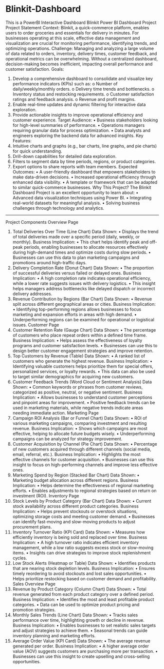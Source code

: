 # Blinkit-Dashboard
This is a PowerBI Interactive Dashboard
Blinkit Power BI Dashboard Project
Project Statement
Context:
Blinkit, a quick-commerce platform, enables users to order groceries and essentials for
delivery in minutes. For businesses operating at this scale, effective data management and
visualization are crucial for monitoring performance, identifying trends, and optimizing
operations.
Challenge:
Managing and analyzing a large volume of data related to orders, inventory, delivery times,
customer feedback, and operational metrics can be overwhelming. Without a centralized
dashboard, decision-making becomes inefficient, impacting overall performance and
customer satisfaction.
Goals:
1. Develop a comprehensive dashboard to consolidate and visualize key performance
indicators (KPIs) such as:
o Number of daily/weekly/monthly orders.
o Delivery time trends and bottlenecks.
o Inventory status and restocking requirements.
o Customer satisfaction ratings and feedback analysis.
o Revenue and profit margins.
2. Enable real-time updates and dynamic filtering for interactive data exploration.
3. Provide actionable insights to improve operational efficiency and customer
experience.
Target Audience:
• Business stakeholders looking for high-level summaries of performance.
• Operations managers requiring granular data for process optimization.
• Data analysts and engineers exploring the backend data for advanced insights.
Key Features:
1. Intuitive charts and graphs (e.g., bar charts, line graphs, and pie charts) for quick
understanding.
2. Drill-down capabilities for detailed data exploration.
3. Filters to segment data by time periods, regions, or product categories.
4. Export options to share reports with team members.
Expected Outcomes:
• A user-friendly dashboard that empowers stakeholders to make data-driven
decisions.
• Increased operational efficiency through enhanced data visibility.
• A template or framework that can be adapted to similar quick-commerce
businesses.
Why This Project?
The Blinkit Dashboard Project is an excellent opportunity to learn about:
• Advanced data visualization techniques using Power BI.
• Integrating real-world datasets for meaningful analysis.
• Solving business challenges through technology and analytics.
------------------------------------------------------------------------------------------------------------------------
Project Components
Overview Page
1. Total Deliveries Over Time (Line Chart)
Data Shown:
• Displays the trend of total deliveries made over a specific period (daily, weekly, or
monthly).
Business Implication:
• This chart helps identify peak and off-peak periods, enabling businesses to allocate
resources effectively during high-demand times and optimize costs during slow
periods.
• Businesses can use this data to plan marketing campaigns and promotions around
high-traffic days.
2. Delivery Completion Rate (Donut Chart)
Data Shown:
• The proportion of successful deliveries versus failed or delayed ones.
Business Implication:
• A high completion rate indicates operational efficiency, while a lower rate suggests
issues with delivery logistics.
• This insight helps managers address bottlenecks like delayed dispatch or incorrect
delivery addresses.
3. Revenue Contribution by Regions (Bar Chart)
Data Shown:
• Revenue split across different geographical areas or cities.
Business Implication:
• Identifying top-performing regions allows businesses to focus marketing and
expansion efforts in areas with high demand.
• Underperforming regions can be examined for operational or logistical issues.
Customer Page
1. Customer Retention Rate (Gauge Chart)
Data Shown:
• The percentage of customers who place repeat orders within a defined time frame.
Business Implication:
• Helps assess the effectiveness of loyalty programs and customer satisfaction
levels.
• Businesses can use this to design better customer engagement strategies and
improve retention.
2. Top Customers by Revenue (Table)
Data Shown:
• A ranked list of customers who generate the highest revenue.
Business Implication:
• Identifying valuable customers helps prioritize them for special offers,
personalized services, or loyalty rewards.
• This data can also be used to target similar demographics for acquiring new
customers.
3. Customer Feedback Trends (Word Cloud or Sentiment Analysis)
Data Shown:
• Common keywords or phrases from customer reviews, categorized as positive,
neutral, or negative sentiment.
Business Implication:
• Allows businesses to understand customer perceptions and pinpoint areas for
improvement.
• Positive feedback trends can be used in marketing materials, while negative trends
indicate areas needing immediate action.
Marketing Page
1. Campaign ROI Analysis (Bar or Funnel Chart)
Data Shown:
• ROI of various marketing campaigns, comparing investment and resulting revenue.
Business Implication:
• Shows which campaigns are most effective, helping to allocate future budgets
wisely.
• Underperforming campaigns can be analyzed for strategy improvement.
2. Customer Acquisition by Channel (Pie Chart)
Data Shown:
• Percentage of new customers acquired through different channels (social media,
email, referral, etc.).
Business Implication:
• Highlights the most effective channels for customer acquisition.
• Businesses can use this insight to focus on high-performing channels and improve
less effective ones.
3. Marketing Spend by Region (Stacked Bar Chart)
Data Shown:
• Marketing budget allocation across different regions.
Business Implication:
• Helps determine the effectiveness of regional marketing efforts.
• Enables adjustments to regional strategies based on return on investment (ROI).
Inventory Page
1. Stock Levels by Product Category (Bar Chart)
Data Shown:
• Current stock availability across different product categories.
Business Implication:
• Helps prevent stockouts or overstock situations, optimizing storage costs and
meeting customer demand.
• Businesses can identify fast-moving and slow-moving products to adjust
procurement plans.
2. Inventory Turnover Ratio (KPI Card)
Data Shown:
• Measures how efficiently inventory is being sold and replaced over time.
Business Implication:
• A high turnover ratio indicates efficient inventory management, while a low ratio
suggests excess stock or slow-moving items.
• Insights can drive strategies to improve stock replenishment cycles.
3. Low Stock Alerts (Heatmap or Table)
Data Shown:
• Identifies products that are nearing stock depletion levels.
Business Implication:
• Ensures timely reordering to avoid stockouts and lost sales opportunities.
• Helps prioritize restocking based on customer demand and profitability.
Sales Overview Page
1. Revenue by Product Category (Column Chart)
Data Shown:
• Total revenue generated from each product category over a defined period.
Business Implication:
• Identifies the most and least profitable product categories.
• Data can be used to optimize product pricing and promotion strategies.
2. Monthly Sales Trends (Line Chart)
Data Shown:
• Tracks sales performance over time, highlighting growth or decline in revenue.
Business Implication:
• Enables businesses to set realistic sales targets and adjust strategies to achieve
them.
• Seasonal trends can guide inventory planning and marketing efforts.
3. Average Order Value (KPI Card)
Data Shown:
• The average revenue generated per order.
Business Implication:
• A higher average order value (AOV) suggests customers are purchasing more per
transaction.
• Businesses can use this insight to create upselling and cross-selling opportunities.
